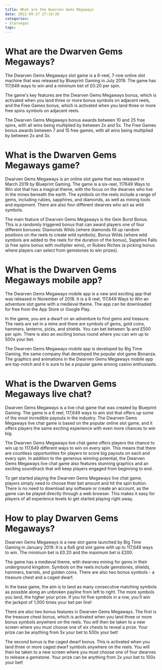 ```yaml
---
title: What are the Dwarven Gems Megaways
date: 2022-09-27 17:19:20
categories:
- Starvegas
tags:
---
```



#  What are the Dwarven Gems Megaways?

The Dwarven Gems Megaways slot game is a 6-reel, 7-row online slot machine that was released by Blueprint Gaming in July 2019. The game has 117,649 ways to win and a minimum bet of £0.20 per spin.

The game's key features are the Dwarven Gems Megaways bonus, which is activated when you land three or more bonus symbols on adjacent reels, and the Free Games bonus, which is activated when you land three or more free spins symbols on adjacent reels.

The Dwarven Gems Megaways bonus awards between 10 and 25 free spins, with all wins being multiplied by between 2x and 5x. The Free Games bonus awards between 7 and 15 free games, with all wins being multiplied by between 2x and 3x.

#  What is the Dwarven Gems Megaways game?

Dwarven Gems Megaways is an online slot game that was released in March 2019 by Blueprint Gaming. The game is a six-reel, 117649 Ways to Win slot that has a magical theme, with the focus on the dwarves who live in the mines beneath the earth. The symbols on the reels include a range of gems, including rubies, sapphires, and diamonds, as well as mining tools and equipment. There are also four different dwarves who act as wild symbols.

The main feature of Dwarven Gems Megaways is the Gem Burst Bonus. This is a randomly triggered bonus that can award players one of four different bonuses: Diamonds Wilds (where diamonds fill up random positions on the reels to create wild symbols), Bonus Wilds (where wild symbols are added to the reels for the duration of the bonus), Sapphire Falls (a free spins bonus with multiplier wins), or Rubies Riches (a picking bonus where players can select from gemstones to win prizes).

#  What is the Dwarven Gems Megaways mobile app?

The Dwarven Gems Megaways mobile app is a new and exciting app that was released in November of 2018. It is a 6 reel, 117,649 Ways to Win an adventure slot game with a medieval theme. The app can be downloaded for free from the App Store or Google Play.

In the game, you are a dwarf on an adventure to find gems and treasure. The reels are set in a mine and there are symbols of gems, gold coins, hammers, lanterns, picks, and shields. You can bet between 1p and £500 per spin. There is also an exciting bonus round where you can win up to 500x your bet.

The Dwarven Gems Megaways mobile app is developed by Big Time Gaming, the same company that developed the popular slot game Bonanza. The graphics and animations in the Dwarven Gems Megaways mobile app are top-notch and it is sure to be a popular game among casino enthusiasts.

#  What is the Dwarven Gems Megaways live chat?

Dwarven Gems Megaways is a live chat game that was created by Blueprint Gaming. The game is a 6 reel, 117,649 ways to win slot that offers up some of the most incredible payouts in the industry. The Dwarven Gems Megaways live chat game is based on the popular online slot game, and it offers players the same exciting experience with even more chances to win big.

The Dwarven Gems Megaways live chat game offers players the chance to win up to 117,649 different ways to win on every spin. This means that there are countless opportunities for players to score big payouts on each and every spin. In addition to the generous winning potential, the Dwarven Gems Megaways live chat game also features stunning graphics and an exciting soundtrack that will keep players engaged from beginning to end.

To get started playing the Dwarven Gems Megaways live chat game, players simply need to choose their bet amount and hit the spin button. There is no need to download any software or create an account, as the game can be played directly through a web browser. This makes it easy for players of all experience levels to get started playing right away.

#  How to play Dwarven Gems Megaways?

Dwarven Gems Megaways is a new slot game launched by Big Time Gaming in January 2019. It is a 6x6 grid slot game with up to 117,649 ways to win. The minimum bet is £0.20 and the maximum bet is £200.

The game has a medieval theme, with dwarves mining for gems in their underground kingdom. Symbols on the reels include gemstones, shields, hammers, barrels, and golden coins. There are also two bonus symbols - a treasure chest and a caged dwarf.

In the base game, the aim is to land as many consecutive matching symbols as possible along an unbroken payline from left to right. The more symbols you land, the higher your prize. If you hit five symbols in a row, you'll win the jackpot of 1,000 times your bet per line!

There are also two bonus features in Dwarven Gems Megaways. The first is the treasure chest bonus, which is activated when you land three or more bonus symbols anywhere on the reels. You will then be taken to a new screen where you must choose one of six chests to reveal a prize. Your prize can be anything from 5x your bet to 500x your bet!

The second bonus is the caged dwarf bonus. This is activated when you land three or more caged dwarf symbols anywhere on the reels. You will then be taken to a new screen where you must choose one of four dwarves to release a gemstone. Your prize can be anything from 2x your bet to 100x your bet!